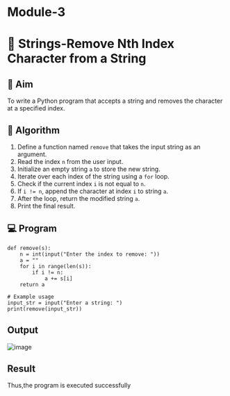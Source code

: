 # Module-3
# 🧹 Strings-Remove Nth Index Character from a String

## 🎯 Aim
To write a Python program that accepts a string and removes the character at a specified index.

## 🧠 Algorithm
1. Define a function named `remove` that takes the input string as an argument.
2. Read the index `n` from the user input.
3. Initialize an empty string `a` to store the new string.
4. Iterate over each index of the string using a `for` loop.
5. Check if the current index `i` is not equal to `n`.
6. If `i != n`, append the character at index `i` to string `a`.
7. After the loop, return the modified string `a`.
8. Print the final result.

## 💻 Program
```
def remove(s):
    n = int(input("Enter the index to remove: "))
    a = ""
    for i in range(len(s)):
        if i != n:
            a += s[i]
    return a

# Example usage
input_str = input("Enter a string: ")
print(remove(input_str))
```
## Output
![image](https://github.com/user-attachments/assets/3ad95f33-6aa7-431e-b6d1-421a84204263)

## Result
Thus,the program is executed successfully
